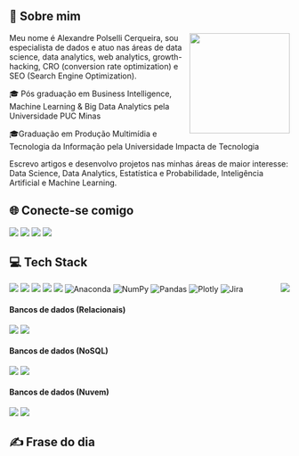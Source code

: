 ## 🎲 Sobre mim

<a href="https://github.com/cerqueiralex/">
  <img align='right' height="180em" src="https://github-readme-stats.vercel.app/api?username=cerqueiralex&theme=cobalt&show_icons=true" />
</a>

Meu nome é Alexandre Polselli Cerqueira, sou especialista de dados e atuo nas áreas de data science, data analytics, web analytics, growth-hacking, CRO (conversion rate optimization) e SEO (Search Engine Optimization).

🎓 Pós graduação em Business Intelligence, Machine Learning & Big Data Analytics pela Universidade PUC Minas

🎓Graduação em Produção Multimídia e Tecnologia da Informação pela Universidade Impacta de Tecnologia

Escrevo artigos e desenvolvo projetos nas minhas áreas de maior interesse: Data Science, Data Analytics, Estatística e Probabilidade, Inteligência Artificial e Machine Learning.



## 🌐 Conecte-se comigo

<a target="_blank" href="mailto:eu@alexandrepolselli.com.br"><img src="https://img.shields.io/badge/Gmail-D14836?style=for-the-badge&logo=gmail&logoColor=white" /></a> <a target="_blank" href="https://www.linkedin.com/in/alexandrepolselli/"> <img src="https://img.shields.io/badge/LinkedIn-0077B5?style=for-the-badge&logo=linkedin&logoColor=white" /></a> <a target="_blank" href="https://github.com/cerqueiralex/"> <img src="https://img.shields.io/badge/GitHub-100000?style=for-the-badge&logo=github&logoColor=white" /></a> <a target="_blank" href="https://alexandrepolselli.com.br/">  <img src="https://img.shields.io/badge/WordPress-006E93?style=for-the-badge&logo=wordpress&logoColor=white" /></a>

## 💻 Tech Stack

<a href="https://github.com/cerqueiralex/">
  <img align='right' src="https://github-readme-stats.vercel.app/api/top-langs/?username=cerqueiralex&hide=html&layout=compact&theme=cobalt" />
</a>

<img src="https://img.shields.io/badge/Python-3776AB?style=for-the-badge&logo=python&logoColor=white" /> <img src="https://img.shields.io/badge/HTML5-E34F26?style=for-the-badge&logo=html5&logoColor=white" /> <img src="https://img.shields.io/badge/CSS3-1572B6?style=for-the-badge&logo=css3&logoColor=white" /> <img src="https://img.shields.io/badge/Bootstrap-563D7C?style=for-the-badge&logo=bootstrap&logoColor=white" /> <img src="https://img.shields.io/badge/Git-E34F26?style=for-the-badge&logo=git&logoColor=white" /> <img src="https://camo.githubusercontent.com/1c3b1f9e12fe9b08e25ec318c202e8d0d376bb9a0eea20da74790bbed0e09559/68747470733a2f2f696d672e736869656c64732e696f2f62616467652f416e61636f6e64612d2532333434413833332e7376673f7374796c653d706c6173746963266c6f676f3d616e61636f6e6461266c6f676f436f6c6f723d7768697465" alt="Anaconda" data-canonical-src="https://img.shields.io/badge/Anaconda-%2344A833.svg?style=plastic&amp;logo=anaconda&amp;logoColor=white" style="max-width: 100%;"> <img src="https://camo.githubusercontent.com/dbe5a6fcf31ec5cddbe2a9ccb42d7795569a68c67f7ea8be619779239ed06c94/68747470733a2f2f696d672e736869656c64732e696f2f62616467652f6e756d70792d2532333031333234332e7376673f7374796c653d706c6173746963266c6f676f3d6e756d7079266c6f676f436f6c6f723d7768697465" alt="NumPy" data-canonical-src="https://img.shields.io/badge/numpy-%23013243.svg?style=plastic&amp;logo=numpy&amp;logoColor=white" style="max-width: 100%;"> <img src="https://camo.githubusercontent.com/512e8f767930d5640e7020f316d31d33e09b5d351376497bb724b188b95d3f9b/68747470733a2f2f696d672e736869656c64732e696f2f62616467652f70616e6461732d2532333135303435382e7376673f7374796c653d706c6173746963266c6f676f3d70616e646173266c6f676f436f6c6f723d7768697465" alt="Pandas" data-canonical-src="https://img.shields.io/badge/pandas-%23150458.svg?style=plastic&amp;logo=pandas&amp;logoColor=white" style="max-width: 100%;"> <img src="https://camo.githubusercontent.com/f59e6721ebfc73b73a652aefe05ab383e35f3eb9ef880fa1e28c374f46b461d7/68747470733a2f2f696d672e736869656c64732e696f2f62616467652f506c6f746c792d2532333346344637352e7376673f7374796c653d706c6173746963266c6f676f3d706c6f746c79266c6f676f436f6c6f723d7768697465" alt="Plotly" data-canonical-src="https://img.shields.io/badge/Plotly-%233F4F75.svg?style=plastic&amp;logo=plotly&amp;logoColor=white" style="max-width: 100%;"> <img src="https://camo.githubusercontent.com/e017c7c364c2a5b72fd1c2ac43a43a9b56974d6afb180d68062d8f054a4e4a0e/68747470733a2f2f696d672e736869656c64732e696f2f62616467652f6a6972612d2532333041304646462e7376673f7374796c653d706c6173746963266c6f676f3d6a697261266c6f676f436f6c6f723d7768697465" alt="Jira" data-canonical-src="https://img.shields.io/badge/jira-%230A0FFF.svg?style=plastic&amp;logo=jira&amp;logoColor=white" style="max-width: 100%;">

#### Bancos de dados (Relacionais)

<img src="https://img.shields.io/badge/MySQL-00000F?style=for-the-badge&logo=mysql&logoColor=white" /> <img src="https://img.shields.io/badge/PostgreSQL-316192?style=for-the-badge&logo=postgresql&logoColor=white" />

#### Bancos de dados (NoSQL)

<img src="https://img.shields.io/badge/MongoDB-4EA94B?style=for-the-badge&logo=mongodb&logoColor=white" /> <img src="https://img.shields.io/badge/Redis-D9281A?style=for-the-badge&logo=redis&logoColor=white" />

#### Bancos de dados (Nuvem)

<img src="https://img.shields.io/badge/Google_Cloud-4285F4?style=for-the-badge&logo=google-cloud&logoColor=white" /> <img src="https://img.shields.io/badge/Amazon_AWS-232F3E?style=for-the-badge&logo=amazon-aws&logoColor=white" />

## ✍️ Frase do dia

<div style="width:100%; height:auto; background-color:#141321; text-align:center;">
<img src="https://camo.githubusercontent.com/834262e29d5c54ef1552fefea1e7a98d9d2597a1ac838db16ef29891ac7e5f6f/68747470733a2f2f71756f7465732d6769746875622d726561646d652e76657263656c2e6170702f6170693f747970653d686f72697a6f6e74616c267468656d653d7261646963616c" alt="" data-canonical-src="https://quotes-github-readme.vercel.app/api?type=horizontal&amp;theme=radical" style="max-width: 100%;" align='center'>
</div>
<!--
**cerqueiralex/cerqueiralex** is a ✨ _special_ ✨ repository because its `README.md` (this file) appears on your GitHub profile.

Here are some ideas to get you started:

- 🔭 I’m currently working on ...
- 🌱 I’m currently learning ...
- 👯 I’m looking to collaborate on ...
- 🤔 I’m looking for help with ...
- 💬 Ask me about ...
- 📫 How to reach me: ...
- 😄 Pronouns: ...
- ⚡ Fun fact: ...
-->
